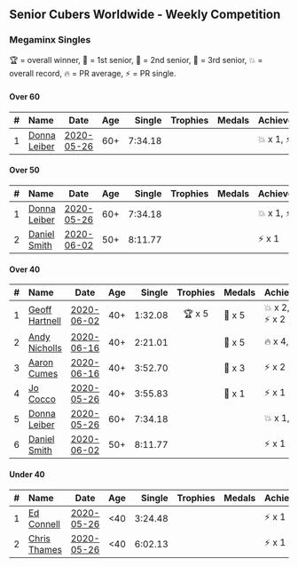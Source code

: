## Senior Cubers Worldwide - Weekly Competition
### Megaminx Singles

🏆 = overall winner, 🥇 = 1st senior, 🥈 = 2nd senior, 🥉 = 3rd senior, 💥 = overall record, 🔥 = PR average, ⚡ = PR single.

#### Over 60

| # | Name | Date | Age | Single | Trophies | Medals | Achievements | Video |
| :--: | :-- | :--: | :--: | --: | :--: | :-- | :-- | :-- |
| 1 | [Donna Leiber](../../persons/donna_leiber/minx.md) | [2020-05-26](2020-05-26.md) | 60+ | 7:34.18 |  |  | <span style="white-space: nowrap">💥 x 1</span>, <span style="white-space: nowrap">⚡ x 1</span> | [Link](https://www.facebook.com/events/688407551989463/permalink/690856405077911/) |

#### Over 50

| # | Name | Date | Age | Single | Trophies | Medals | Achievements | Video |
| :--: | :-- | :--: | :--: | --: | :--: | :-- | :-- | :-- |
| 1 | [Donna Leiber](../../persons/donna_leiber/minx.md) | [2020-05-26](2020-05-26.md) | 60+ | 7:34.18 |  |  | <span style="white-space: nowrap">💥 x 1</span>, <span style="white-space: nowrap">⚡ x 1</span> | [Link](https://www.facebook.com/events/688407551989463/permalink/690856405077911/) |
| 2 | [Daniel Smith](../../persons/daniel_smith/minx.md) | [2020-06-02](2020-06-02.md) | 50+ | 8:11.77 |  |  | <span style="white-space: nowrap">⚡ x 1</span> | [Link](https://www.facebook.com/events/3373950429496747/permalink/3381536338738156/) |

#### Over 40

| # | Name | Date | Age | Single | Trophies | Medals | Achievements | Video |
| :--: | :-- | :--: | :--: | --: | :--: | :-- | :-- | :-- |
| 1 | [Geoff Hartnell](../../persons/geoff_hartnell/minx.md) | [2020-06-02](2020-06-02.md) | 40+ | 1:32.08 | <span style="white-space: nowrap">🏆 x 5</span> | <span style="white-space: nowrap">🥇 x 5</span> | <span style="white-space: nowrap">💥 x 2</span>, <span style="white-space: nowrap">🔥 x 2</span>, <span style="white-space: nowrap">⚡ x 2</span> | [Link](https://www.facebook.com/events/3373950429496747/permalink/3374121619479628/) |
| 2 | [Andy Nicholls](../../persons/andy_nicholls/minx.md) | [2020-06-16](2020-06-16.md) | 40+ | 2:21.01 |  | <span style="white-space: nowrap">🥈 x 5</span> | <span style="white-space: nowrap">🔥 x 4</span>, <span style="white-space: nowrap">⚡ x 4</span> | [Link](https://www.facebook.com/events/604103587178706/permalink/606984593557272/) |
| 3 | [Aaron Cumes](../../persons/aaron_cumes/minx.md) | [2020-06-16](2020-06-16.md) | 40+ | 3:52.70 |  | <span style="white-space: nowrap">🥉 x 3</span> | <span style="white-space: nowrap">⚡ x 2</span> | [Link](https://www.facebook.com/events/604103587178706/permalink/604969967092068/) |
| 4 | [Jo Cocco](../../persons/jo_cocco/minx.md) | [2020-05-26](2020-05-26.md) | 40+ | 3:55.83 |  | <span style="white-space: nowrap">🥉 x 1</span> | <span style="white-space: nowrap">⚡ x 1</span> | [Link](https://www.facebook.com/events/688407551989463/permalink/689392185224333/) |
| 5 | [Donna Leiber](../../persons/donna_leiber/minx.md) | [2020-05-26](2020-05-26.md) | 60+ | 7:34.18 |  |  | <span style="white-space: nowrap">💥 x 1</span>, <span style="white-space: nowrap">⚡ x 1</span> | [Link](https://www.facebook.com/events/688407551989463/permalink/690856405077911/) |
| 6 | [Daniel Smith](../../persons/daniel_smith/minx.md) | [2020-06-02](2020-06-02.md) | 50+ | 8:11.77 |  |  | <span style="white-space: nowrap">⚡ x 1</span> | [Link](https://www.facebook.com/events/3373950429496747/permalink/3381536338738156/) |

#### Under 40

| # | Name | Date | Age | Single | Trophies | Medals | Achievements | Video |
| :--: | :-- | :--: | :--: | --: | :--: | :-- | :-- | :-- |
| 1 | [Ed Connell](../../persons/ed_connell/minx.md) | [2020-05-26](2020-05-26.md) | <40 | 3:24.48 |  |  | <span style="white-space: nowrap">⚡ x 1</span> | [Link](https://www.facebook.com/events/688407551989463/permalink/691174248379460/) |
| 2 | [Chris Thames](../../persons/chris_thames/minx.md) | [2020-05-26](2020-05-26.md) | <40 | 6:02.13 |  |  | <span style="white-space: nowrap">⚡ x 1</span> | [Link](https://www.facebook.com/events/688407551989463/permalink/690392548457630/) |


<!-- Global site tag (gtag.js) - Google Analytics -->
<script async src="https://www.googletagmanager.com/gtag/js?id=UA-86348435-3"></script>
<script>window.dataLayer = window.dataLayer || []; function gtag() {dataLayer.push(arguments);} gtag('js', new Date()); gtag('config', 'UA-86348435-3');</script>
